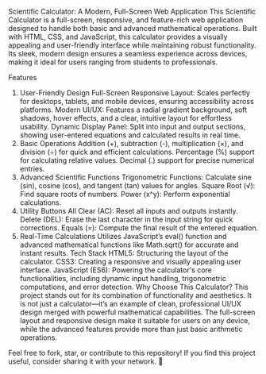 Scientific Calculator: A Modern, Full-Screen Web Application
This Scientific Calculator is a full-screen, responsive, and feature-rich web application designed to handle both basic and advanced mathematical operations. Built with HTML, CSS, and JavaScript, this calculator provides a visually appealing and user-friendly interface while maintaining robust functionality. Its sleek, modern design ensures a seamless experience across devices, making it ideal for users ranging from students to professionals.

Features
1. User-Friendly Design
Full-Screen Responsive Layout: Scales perfectly for desktops, tablets, and mobile devices, ensuring accessibility across platforms.
Modern UI/UX: Features a radial gradient background, soft shadows, hover effects, and a clear, intuitive layout for effortless usability.
Dynamic Display Panel: Split into input and output sections, showing user-entered equations and calculated results in real time.
2. Basic Operations
Addition (+), subtraction (-), multiplication (×), and division (÷) for quick and efficient calculations.
Percentage (%) support for calculating relative values.
Decimal (.) support for precise numerical entries.
3. Advanced Scientific Functions
Trigonometric Functions: Calculate sine (sin), cosine (cos), and tangent (tan) values for angles.
Square Root (√): Find square roots of numbers.
Power (x^y): Perform exponential calculations.
4. Utility Buttons
All Clear (AC): Reset all inputs and outputs instantly.
Delete (DEL): Erase the last character in the input string for quick corrections.
Equals (=): Compute the final result of the entered equation.
5. Real-Time Calculations
Utilizes JavaScript’s eval() function and advanced mathematical functions like Math.sqrt() for accurate and instant results.
Tech Stack
HTML5: Structuring the layout of the calculator.
CSS3: Creating a responsive and visually appealing user interface.
JavaScript (ES6): Powering the calculator's core functionalities, including dynamic input handling, trigonometric computations, and error detection.
Why Choose This Calculator?
This project stands out for its combination of functionality and aesthetics. It is not just a calculator—it’s an example of clean, professional UI/UX design merged with powerful mathematical capabilities. The full-screen layout and responsive design make it suitable for users on any device, while the advanced features provide more than just basic arithmetic operations.

Feel free to fork, star, or contribute to this repository! If you find this project useful, consider sharing it with your network. 🚀
